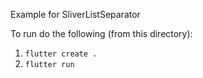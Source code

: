 Example for SliverListSeparator

To run do the following (from this directory):

1. `flutter create .`
2. `flutter run`